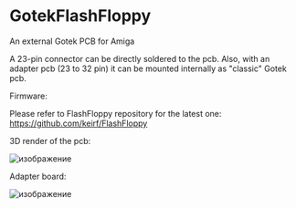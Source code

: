 # GotekFlashFloppy
An external Gotek PCB for Amiga

A 23-pin connector can be directly soldered to the pcb. Also, with an adapter pcb (23 to 32 pin) it can be mounted internally as "classic" Gotek pcb. 

Firmware: 

Please refer to FlashFloppy repository for the latest one: https://github.com/keirf/FlashFloppy



3D render of the pcb:

![изображение](https://user-images.githubusercontent.com/81614352/147295152-706d75bf-d8f5-40ec-aabd-f7ac8d367e31.png)

Adapter board:

![изображение](https://user-images.githubusercontent.com/81614352/147295380-0f68693d-83f9-445c-b219-cb39a0d05e49.png)


